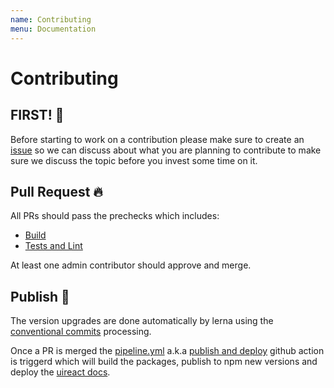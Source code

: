 ```yaml
---
name: Contributing
menu: Documentation
---
```


# Contributing

## FIRST! 🧐

Before starting to work on a contribution please make sure to create an [issue](https://github.com/inavac182/uireact/issues) so we can discuss about what you are planning to contribute to make sure  we discuss the topic before you invest some time on it.

## Pull Request 🔥

All PRs should pass the prechecks which includes:

- [Build](https://github.com/inavac182/uireact/actions/workflows/build.yml)
- [Tests and Lint](https://github.com/inavac182/uireact/actions/workflows/test.js.yml)

At least one admin contributor should approve and merge.

## Publish 🚀

The version upgrades are done automatically by lerna using the [conventional commits](https://www.conventionalcommits.org/en/v1.0.0/#summary) processing.

Once a PR is merged the [pipeline.yml](https://github.com/inavac182/uireact/blob/main/.github/workflows/pipeline.yml) a.k.a [publish and deploy](https://github.com/inavac182/uireact/actions/workflows/pipeline.yml) github action is triggerd which will build the packages, publish to npm new versions and deploy the [uireact docs](https://uireact.io/).
